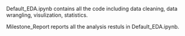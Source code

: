 Default_EDA.ipynb contains all the code including data cleaning, data wrangling, visulization, statistics.

Milestone_Report reports all the analysis restuls in Default_EDA.ipynb.
